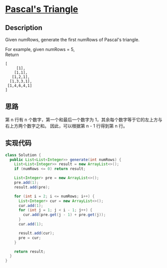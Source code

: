 # [Pascal's Triangle][title]

## Description

Given numRows, generate the first numRows of Pascal's triangle.

For example, given numRows = 5,    
Return

```
[
     [1],
    [1,1],
   [1,2,1],
  [1,3,3,1],
 [1,4,6,4,1]
]
```

## 思路

第 n 行有 n 个数字，第一个和最后一个数字为 1，其余每个数字等于它的左上方与右上方两个数字之和。
因此，可以根据第 n - 1 行得到第 n 行。

## 实现代码

```java
class Solution {
  public List<List<Integer>> generate(int numRows) {
    List<List<Integer>> result = new ArrayList<>();
    if (numRows <= 0) return result;

    List<Integer> pre = new ArrayList<>();
    pre.add(1);
    result.add(pre);

    for (int i = 2; i <= numRows; i++) {
      List<Integer> cur = new ArrayList<>();
      cur.add(1);
      for (int j = 1; j < i - 1; j++) {
        cur.add(pre.get(j - 1) + pre.get(j));
      }
      cur.add(1);

      result.add(cur);
      pre = cur;
    }

    return result;
  }
}
```

[title]: https://leetcode.com/problems/pascals-triangle

